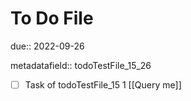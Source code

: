 # To Do File

due:: 2022-09-26

metadatafield:: todoTestFile_15_26

- [ ] Task of todoTestFile_15 1 [[Query me]]
